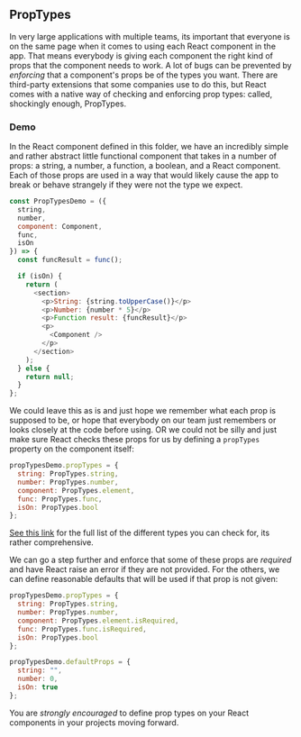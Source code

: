 ## PropTypes

In very large applications with multiple teams, its important that everyone is on the same page when it comes to using each React component in the app. That means everybody is giving each component the right kind of props that the component needs to work. A lot of bugs can be prevented by _enforcing_ that a component's props be of the types you want. There are third-party extensions that some companies use to do this, but React comes with a native way of checking and enforcing prop types: called, shockingly enough, PropTypes.

### Demo

In the React component defined in this folder, we have an incredibly simple and rather abstract little functional component that takes in a number of props: a string, a number, a function, a boolean, and a React component. Each of those props are used in a way that would likely cause the app to break or behave strangely if they were not the type we expect.

```javascript
const PropTypesDemo = ({
  string,
  number,
  component: Component,
  func,
  isOn
}) => {
  const funcResult = func();

  if (isOn) {
    return (
      <section>
        <p>String: {string.toUpperCase()}</p>
        <p>Number: {number * 5}</p>
        <p>Function result: {funcResult}</p>
        <p>
          <Component />
        </p>
      </section>
    );
  } else {
    return null;
  }
};
```

We could leave this as is and just hope we remember what each prop is supposed to be, or hope that everybody on our team just remembers or looks closely at the code before using. OR we could not be silly and just make sure React checks these props for us by defining a `propTypes` property on the component itself:

```javascript
propTypesDemo.propTypes = {
  string: PropTypes.string,
  number: PropTypes.number,
  component: PropTypes.element,
  func: PropTypes.func,
  isOn: PropTypes.bool
};
```

[See this link](https://reactjs.org/docs/typechecking-with-proptypes.html) for the full list of the different types you can check for, its rather comprehensive.

We can go a step further and enforce that some of these props are _required_ and have React raise an error if they are not provided. For the others, we can define reasonable defaults that will be used if that prop is not given:

```javascript
propTypesDemo.propTypes = {
  string: PropTypes.string,
  number: PropTypes.number,
  component: PropTypes.element.isRequired,
  func: PropTypes.func.isRequired,
  isOn: PropTypes.bool
};

propTypesDemo.defaultProps = {
  string: "",
  number: 0,
  isOn: true
};
```

You are _strongly encouraged_ to define prop types on your React components in your projects moving forward.
